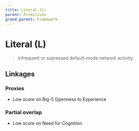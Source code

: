 ```yaml
---
title: Literal (L)
parent: Primitives
grand_parent: Framework
---
```


# Literal (L)

>Infrequent or supressed default-mode network activity.

## Linkages

### Proxies

* Low score on Big-5 Openness to Experience

### Partial overlap

* Low score on Need for Cognition

